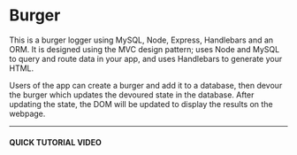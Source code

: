 # Burger
<p>
This is a burger logger using MySQL, Node, Express, Handlebars and an ORM. It is designed using the MVC design pattern; uses Node and MySQL to query and route data in your app, and uses Handlebars to generate your HTML.
</p>
<p>
Users of the app can create a burger and add it to a database, then devour the burger which updates the devoured state in the database. After updating the state, the DOM will be updated to display the results on the webpage.
</p>

<hr>

<h4>QUICK TUTORIAL VIDEO</h4>
<a href="https://drive.google.com/file/d/1WHJd8onjdbVY4YvhA_ZSrpW2kxD_Vm5K/view">